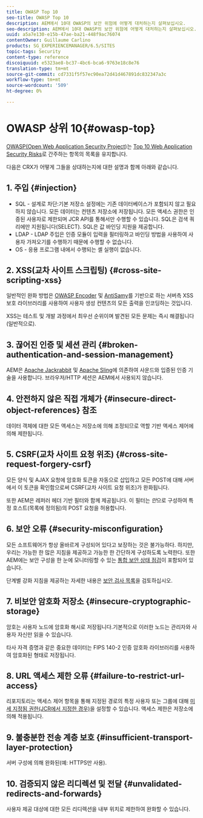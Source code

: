 ```yaml
---
title: OWASP Top 10
seo-title: OWASP Top 10
description: AEM에서 10대 OWASP의 보안 위험에 어떻게 대처하는지 살펴보십시오.
seo-description: AEM에서 10대 OWASP의 보안 위험에 어떻게 대처하는지 살펴보십시오.
uuid: a5a7e130-e15b-47ae-ba21-448f9ac76074
contentOwner: Guillaume Carlino
products: SG_EXPERIENCEMANAGER/6.5/SITES
topic-tags: Security
content-type: reference
discoiquuid: e5323ae8-bc37-4bc6-bca6-9763e18c8e76
translation-type: tm+mt
source-git-commit: cd7331f5f57ec90ea72d41d467891dc832347a3c
workflow-type: tm+mt
source-wordcount: '509'
ht-degree: 0%

---
```



# OWASP 상위 10{#owasp-top}

[OWASP(Open Web Application Security Project](https://www.owasp.org))는 [Top 10 Web Application Security Risks](https://www.owasp.org/index.php/OWASP_Top_Ten_Project)로 간주하는 항목의 목록을 유지합니다.

다음은 CRX가 어떻게 그들을 상대하는지에 대한 설명과 함께 아래와 같습니다.

## 1. 주입 {#injection}

* SQL - 설계로 차단:기본 저장소 설정에는 기존 데이터베이스가 포함되지 않고 필요하지 않습니다. 모든 데이터는 컨텐츠 저장소에 저장됩니다. 모든 액세스 권한은 인증된 사용자로 제한되며 JCR API를 통해서만 수행할 수 있습니다. SQL은 검색 쿼리에만 지원됩니다(SELECT). SQL은 값 바인딩 지원을 제공합니다.
* LDAP - LDAP 주입은 인증 모듈이 입력을 필터링하고 바인딩 방법을 사용하여 사용자 가져오기를 수행하기 때문에 수행할 수 없습니다.
* OS - 응용 프로그램 내에서 수행되는 셸 실행이 없습니다.

## 2. XSS(교차 사이트 스크립팅) {#cross-site-scripting-xss}

일반적인 완화 방법은 [OWASP Encoder](https://www.owasp.org/index.php/OWASP_Java_Encoder_Project) 및 [AntiSamy](https://www.owasp.org/index.php/Category:OWASP_AntiSamy_Project)를 기반으로 하는 서버측 XSS 보호 라이브러리를 사용하여 사용자 생성 컨텐츠의 모든 출력을 인코딩하는 것입니다.

XSS는 테스트 및 개발 과정에서 최우선 순위이며 발견된 모든 문제는 즉시 해결됩니다(일반적으로).

## 3. 끊어진 인증 및 세션 관리 {#broken-authentication-and-session-management}

AEM은 [Apache Jackrabbit](https://jackrabbit.apache.org/) 및 [Apache Sling](https://sling.apache.org/)에 의존하여 사운드와 입증된 인증 기술을 사용합니다. 브라우저/HTTP 세션은 AEM에서 사용되지 않습니다.

## 4. 안전하지 않은 직접 개체가 {#insecure-direct-object-references} 참조

데이터 객체에 대한 모든 액세스는 저장소에 의해 조정되므로 역할 기반 액세스 제어에 의해 제한됩니다.

## 5. CSRF(교차 사이트 요청 위조) {#cross-site-request-forgery-csrf}

모든 양식 및 AJAX 요청에 암호화 토큰을 자동으로 삽입하고 모든 POST에 대해 서버에서 이 토큰을 확인함으로써 CSRF(교차 사이트 요청 위조)가 완화됩니다.

또한 AEM은 레퍼러 헤더 기반 필터와 함께 제공됩니다. 이 필터는 *만*&#x200B;으로 구성하여 특정 호스트(목록에 정의됨)의 POST 요청을 허용합니다.

## 6. 보안 오류 {#security-misconfiguration}

모든 소프트웨어가 항상 올바르게 구성되어 있다고 보장하는 것은 불가능하다. 하지만, 우리는 가능한 한 많은 지침을 제공하고 가능한 한 간단하게 구성하도록 노력한다. 또한 AEM에는 보안 구성을 한 눈에 모니터링할 수 있는 [통합 보안 상태 점검](/help/sites-administering/operations-dashboard.md)이 포함되어 있습니다.

단계별 강화 지침을 제공하는 자세한 내용은 [보안 검사 목록](/help/sites-administering/security-checklist.md)을 검토하십시오.

## 7. 비보안 암호화 저장소 {#insecure-cryptographic-storage}

암호는 사용자 노드에 암호화 해시로 저장됩니다.기본적으로 이러한 노드는 관리자와 사용자 자신만 읽을 수 있습니다.

타사 자격 증명과 같은 중요한 데이터는 FIPS 140-2 인증 암호화 라이브러리를 사용하여 암호화된 형태로 저장됩니다.

## 8. URL 액세스 제한 오류 {#failure-to-restrict-url-access}

리포지토리는 액세스 제어 항목을 통해 지정된 경로의 특정 사용자 또는 그룹에 대해 [미세 지정됨 권한(JCR에서 지정한 경우)](https://docs.adobe.com/content/docs/en/spec/jcr/2.0/16_Access_Control_Management.html)을 설정할 수 있습니다. 액세스 제한은 저장소에 의해 적용됩니다.

## 9. 불충분한 전송 계층 보호 {#insufficient-transport-layer-protection}

서버 구성에 의해 완화된(예: HTTPS만 사용).

## 10. 검증되지 않은 리디렉션 및 전달 {#unvalidated-redirects-and-forwards}

사용자 제공 대상에 대한 모든 리디렉션을 내부 위치로 제한하여 완화할 수 있습니다.

